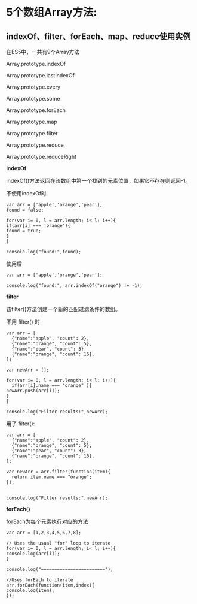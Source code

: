 # 5个数组Array方法:

## indexOf、filter、forEach、map、reduce使用实例

在ES5中，一共有9个Array方法

Array.prototype.indexOf

Array.prototype.lastIndexOf

Array.prototype.every

Array.prototype.some

Array.prototype.forEach

Array.prototype.map

Array.prototype.filter

Array.prototype.reduce

Array.prototype.reduceRight

**indexOf**

indexOf\(\)方法返回在该数组中第一个找到的元素位置，如果它不存在则返回-1。

不使用indexOf时

```
var arr = ['apple','orange','pear'],
found = false;

for(var i= 0, l = arr.length; i< l; i++){
if(arr[i] === 'orange'){
found = true;
}
}

console.log("found:",found);
```

使用后

```
var arr = ['apple','orange','pear'];

console.log("found:", arr.indexOf("orange") != -1);
```

**filter**

该filter\(\)方法创建一个新的匹配过滤条件的数组。

不用 filter\(\) 时

```
var arr = [
  {"name":"apple", "count": 2},
  {"name":"orange", "count": 5},
  {"name":"pear", "count": 3},
  {"name":"orange", "count": 16},
];

var newArr = [];

for(var i= 0, l = arr.length; i< l; i++){
  if(arr[i].name === "orange" ){
newArr.push(arr[i]);
}
}

console.log("Filter results:",newArr);
```

用了 filter\(\):

```
var arr = [
  {"name":"apple", "count": 2},
  {"name":"orange", "count": 5},
  {"name":"pear", "count": 3},
  {"name":"orange", "count": 16},
];

var newArr = arr.filter(function(item){
  return item.name === "orange";
});


console.log("Filter results:",newArr);
```

**forEach\(\)**

forEach为每个元素执行对应的方法

```
var arr = [1,2,3,4,5,6,7,8];

// Uses the usual "for" loop to iterate
for(var i= 0, l = arr.length; i< l; i++){
console.log(arr[i]);
}

console.log("========================");

//Uses forEach to iterate
arr.forEach(function(item,index){
console.log(item);
});
```



